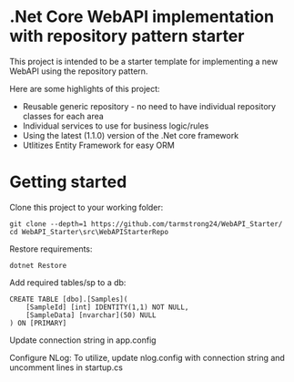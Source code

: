 # .Net Core WebAPI implementation with repository pattern starter

This project is intended to be a starter template for implementing a new WebAPI using the repository pattern. 

Here are some highlights of this project:

* Reusable generic repository - no need to have individual repository classes for each area
* Individual services to use for business logic/rules
* Using the latest (1.1.0) version of the .Net core framework
* Utlitizes Entity Framework for easy ORM



# 

# Getting started

Clone this project to your working folder:

```
git clone --depth=1 https://github.com/tarmstrong24/WebAPI_Starter/
cd WebAPI_Starter\src\WebAPIStarterRepo
```

Restore requirements:

```
dotnet Restore
```

Add required tables/sp to a db:

```
CREATE TABLE [dbo].[Samples](
	[SampleId] [int] IDENTITY(1,1) NOT NULL,
	[SampleData] [nvarchar](50) NULL
) ON [PRIMARY]
```

Update connection string in app.config


Configure NLog:
To utilize, update nlog.config with connection string and uncomment lines in startup.cs


